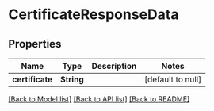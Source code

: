 # CertificateResponseData

## Properties
Name | Type | Description | Notes
------------ | ------------- | ------------- | -------------
**certificate** | **String** |  | [default to null]

[[Back to Model list]](../README.md#documentation-for-models) [[Back to API list]](../README.md#documentation-for-api-endpoints) [[Back to README]](../README.md)



